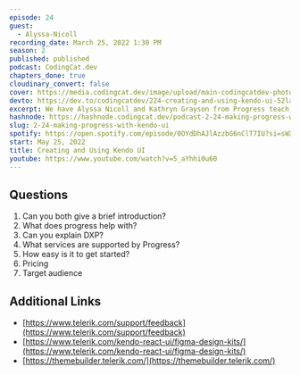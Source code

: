 ```yaml
---
episode: 24
guest:
  - Alyssa-Nicoll
recording_date: March 25, 2022 1:30 PM
season: 2
published: published
podcast: CodingCat.dev
chapters_done: true
cloudinary_convert: false
cover: https://media.codingcat.dev/image/upload/main-codingcatdev-photo/Creating_and_Using_Kendo_UI.jpg
devto: https://dev.to/codingcatdev/224-creating-and-using-kendo-ui-52la
excerpt: We have Alyssa Nicoll and Kathryn Grayson from Progress teach us all about KendoUI and how they maintain this frontend library.
hashnode: https://hashnode.codingcat.dev/podcast-2-24-making-progress-with-kendo-ui
slug: 2-24-making-progress-with-kendo-ui
spotify: https://open.spotify.com/episode/0OYdDhAJlAzzbG6nClT7IU?si=sWXjqvYrRf6egX3XixLKYw
start: May 25, 2022
title: Creating and Using Kendo UI
youtube: https://www.youtube.com/watch?v=5_aYhhi0u60
---
```


## Questions

1. Can you both give a brief introduction?
2. What does progress help with?
3. Can you explain DXP?
4. What services are supported by Progress?
5. How easy is it to get started?
6. Pricing
7. Target audience

## Additional Links

- [https://www.telerik.com/support/feedback](https://www.telerik.com/support/feedback)
- [https://www.telerik.com/kendo-react-ui/figma-design-kits/](https://www.telerik.com/kendo-react-ui/figma-design-kits/)
- [https://themebuilder.telerik.com/](https://themebuilder.telerik.com/)
